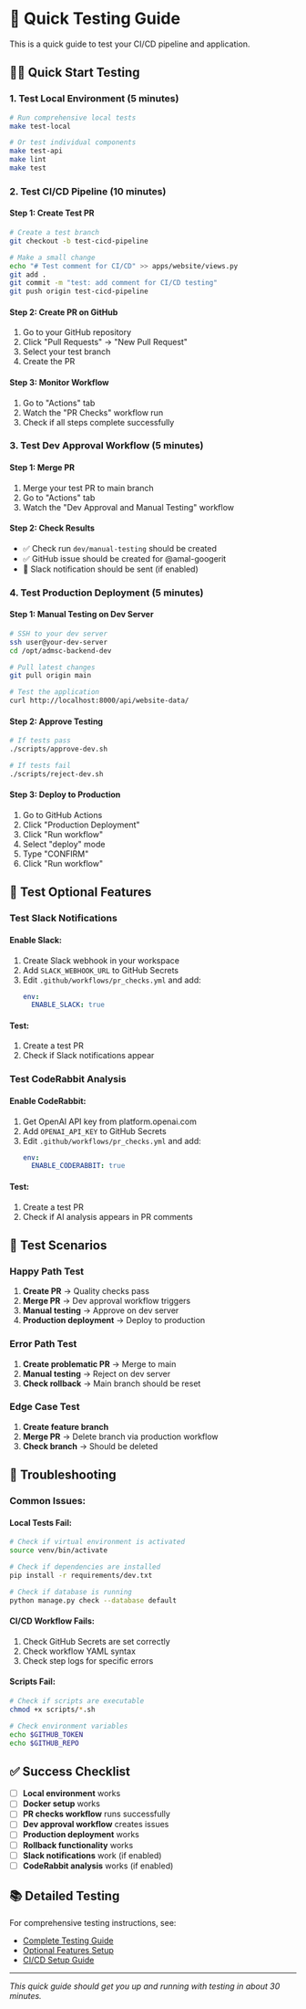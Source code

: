 # 🚀 Quick Testing Guide

This is a quick guide to test your CI/CD pipeline and application.

## 🏃‍♂️ Quick Start Testing

### **1. Test Local Environment (5 minutes)**

```bash
# Run comprehensive local tests
make test-local

# Or test individual components
make test-api
make lint
make test
```

### **2. Test CI/CD Pipeline (10 minutes)**

#### **Step 1: Create Test PR**
```bash
# Create a test branch
git checkout -b test-cicd-pipeline

# Make a small change
echo "# Test comment for CI/CD" >> apps/website/views.py
git add .
git commit -m "test: add comment for CI/CD testing"
git push origin test-cicd-pipeline
```

#### **Step 2: Create PR on GitHub**
1. Go to your GitHub repository
2. Click "Pull Requests" → "New Pull Request"
3. Select your test branch
4. Create the PR

#### **Step 3: Monitor Workflow**
1. Go to "Actions" tab
2. Watch the "PR Checks" workflow run
3. Check if all steps complete successfully

### **3. Test Dev Approval Workflow (5 minutes)**

#### **Step 1: Merge PR**
1. Merge your test PR to main branch
2. Go to "Actions" tab
3. Watch the "Dev Approval and Manual Testing" workflow

#### **Step 2: Check Results**
- ✅ Check run `dev/manual-testing` should be created
- ✅ GitHub issue should be created for @amal-googerit
- 📢 Slack notification should be sent (if enabled)

### **4. Test Production Deployment (5 minutes)**

#### **Step 1: Manual Testing on Dev Server**
```bash
# SSH to your dev server
ssh user@your-dev-server
cd /opt/admsc-backend-dev

# Pull latest changes
git pull origin main

# Test the application
curl http://localhost:8000/api/website-data/
```

#### **Step 2: Approve Testing**
```bash
# If tests pass
./scripts/approve-dev.sh

# If tests fail
./scripts/reject-dev.sh
```

#### **Step 3: Deploy to Production**
1. Go to GitHub Actions
2. Click "Production Deployment"
3. Click "Run workflow"
4. Select "deploy" mode
5. Type "CONFIRM"
6. Click "Run workflow"

## 🔧 Test Optional Features

### **Test Slack Notifications**

#### **Enable Slack:**
1. Create Slack webhook in your workspace
2. Add `SLACK_WEBHOOK_URL` to GitHub Secrets
3. Edit `.github/workflows/pr_checks.yml` and add:
   ```yaml
   env:
     ENABLE_SLACK: true
   ```

#### **Test:**
1. Create a test PR
2. Check if Slack notifications appear

### **Test CodeRabbit Analysis**

#### **Enable CodeRabbit:**
1. Get OpenAI API key from platform.openai.com
2. Add `OPENAI_API_KEY` to GitHub Secrets
3. Edit `.github/workflows/pr_checks.yml` and add:
   ```yaml
   env:
     ENABLE_CODERABBIT: true
   ```

#### **Test:**
1. Create a test PR
2. Check if AI analysis appears in PR comments

## 🧪 Test Scenarios

### **Happy Path Test**
1. **Create PR** → Quality checks pass
2. **Merge PR** → Dev approval workflow triggers
3. **Manual testing** → Approve on dev server
4. **Production deployment** → Deploy to production

### **Error Path Test**
1. **Create problematic PR** → Merge to main
2. **Manual testing** → Reject on dev server
3. **Check rollback** → Main branch should be reset

### **Edge Case Test**
1. **Create feature branch**
2. **Merge PR** → Delete branch via production workflow
3. **Check branch** → Should be deleted

## 🚨 Troubleshooting

### **Common Issues:**

#### **Local Tests Fail:**
```bash
# Check if virtual environment is activated
source venv/bin/activate

# Check if dependencies are installed
pip install -r requirements/dev.txt

# Check if database is running
python manage.py check --database default
```

#### **CI/CD Workflow Fails:**
1. Check GitHub Secrets are set correctly
2. Check workflow YAML syntax
3. Check step logs for specific errors

#### **Scripts Fail:**
```bash
# Check if scripts are executable
chmod +x scripts/*.sh

# Check environment variables
echo $GITHUB_TOKEN
echo $GITHUB_REPO
```

## ✅ Success Checklist

- [ ] **Local environment** works
- [ ] **Docker setup** works
- [ ] **PR checks workflow** runs successfully
- [ ] **Dev approval workflow** creates issues
- [ ] **Production deployment** works
- [ ] **Rollback functionality** works
- [ ] **Slack notifications** work (if enabled)
- [ ] **CodeRabbit analysis** works (if enabled)

## 📚 Detailed Testing

For comprehensive testing instructions, see:
- [Complete Testing Guide](docs/TESTING_GUIDE.md)
- [Optional Features Setup](docs/OPTIONAL_FEATURES_SETUP.md)
- [CI/CD Setup Guide](docs/CICD_SETUP_COMPLETE.md)

---

*This quick guide should get you up and running with testing in about 30 minutes.*
